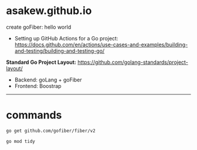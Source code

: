 # asakew.github.io

create goFiber: hello world
+ Setting up GitHub Actions for a Go project: https://docs.github.com/en/actions/use-cases-and-examples/building-and-testing/building-and-testing-go/

**Standard Go Project Layout:** https://github.com/golang-standards/project-layout/

* Backend: goLang + goFiber
* Frontend: Boostrap


________
# commands
```bash
go get github.com/gofiber/fiber/v2
```

```bash
go mod tidy
```